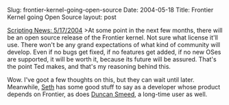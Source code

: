 Slug: frontier-kernel-going-open-source
Date: 2004-05-18
Title: Frontier Kernel going Open Source
layout: post

<a href="http://archive.scripting.com/2004/05/17#asGoodATimeAsAny">Scripting News: 5/17/2004</a>
&gt;At some point in the next few months, there will be an open source release of the Frontier kernel. Not sure what license it&#39;ll use. There won&#39;t be any grand expectations of what kind of community will develop. Even if no bugs get fixed, if no features get added, if no new OSes are supported, it will be worth it, because its future will be assured. That&#39;s the point Ted makes, and that&#39;s my reasoning behind this.

Wow. I&#39;ve goot a few thoughts on this, but they can wait until later. Meanwhile, <a href="http://www.truerwords.net/3908">Seth</a> has some good stuff to say as a developer whose product depends on Frontier, as does <a href="http://duncan.smeed.org/4329">Duncan Smeed</a>, a long-time user as well.
